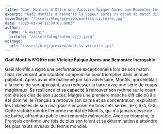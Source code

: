 ```yaml
---
title: "Gaël Monfils S'Offre une Victoire Épique Après une Remontée Incroyable"
excerpt: "Gaël Monfils a renversé la vapeur après un début de match difficile pour triompher finalement dans un duel spectaculaire."
coverImage: "/assets/blog/preview/monfils-victoire.jpg"
date: "2025-01-04T12:00:00.000Z"
author:
  name: "A.Ayachi"
  picture: "/assets/blog/authors/jj.jpeg"
ogImage:
  url: "/assets/blog/preview/monfils-victoire.jpg"
---
```


**Gaël Monfils S'Offre une Victoire Épique Après une Remontée Incroyable**

Gaël Monfils a signé une performance exceptionnelle lors de son match final, renversant une situation compromise pour triompher dans un duel palpitant. Après avoir été malmené par son adversaire, Monfils, qui semblait à la merci de son opposant, a su redresser la barre avec une série de coups magistraux. Sa résilience et sa capacité à retrouver son rythme sur le court ont été les clés de son succès. Malgré une première manche difficile où il a été dominé, le Français a retrouvé son calme et sa concentration, exploitant les faiblesses de son rival pour s'imposer en trois sets serrés, 6-7, 6-4, 6-3. Cette victoire montre l'énorme mental de Monfils, qui n'a jamais cessé de se battre, offrant au public une remontée mémorable. Avec ce triomphe, le Français confirme une fois de plus son talent et sa détermination à atteindre les plus hauts niveaux du tennis mondial.
